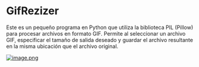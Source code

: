 # GifRezizer
Este es un pequeño programa en Python que utiliza la biblioteca PIL (Pillow) para procesar archivos en formato GIF. Permite al seleccionar un archivo GIF, especificar el tamaño de salida deseado y guardar el archivo resultante en la misma ubicación que el archivo original.


   [![image.png](https://i.postimg.cc/ZnDRLF9m/image.png)](https://postimg.cc/zHK8zhS2)

